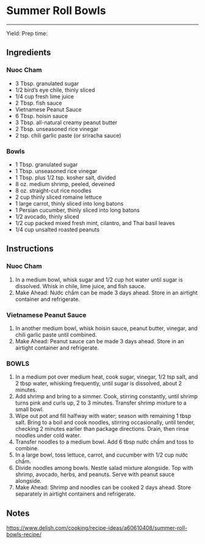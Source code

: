 # Summer Roll Bowls
---
Yield:
Prep time:

## Ingredients
### Nuoc Cham
- 3 Tbsp. granulated sugar
- 1/2 bird’s eye chile, thinly sliced
- 1/4 cup fresh lime juice
- 2 Tbsp. fish sauce
- Vietnamese Peanut Sauce
- 6 Tbsp. hoisin sauce
- 3 Tbsp. all-natural creamy peanut butter
- 2 Tbsp. unseasoned rice vinegar
- 2 tsp. chili garlic paste (or sriracha sauce)

### Bowls
- 1 Tbsp. granulated sugar
- 1 Tbsp. unseasoned rice vinegar
- 1 Tbsp. plus 1/2 tsp. kosher salt, divided
- 8 oz. medium shrimp, peeled, deveined
- 8 oz. straight-cut rice noodles
- 2 cup thinly sliced romaine lettuce
- 1 large carrot, thinly sliced into long batons
- 1 Persian cucumber, thinly sliced into long batons
- 1/2 avocado, thinly sliced
- 1/2 cup packed mixed fresh mint, cilantro, and Thai basil leaves
- 1/4 cup unsalted roasted peanuts

## Instructions
### Nuoc Cham
1. In a medium bowl, whisk sugar and 1/2 cup hot water until sugar is dissolved. Whisk in chile, lime juice, and fish sauce.
2. Make Ahead: Nước chấm can be made 3 days ahead. Store in an airtight container and refrigerate.

### Vietnamese Peanut Sauce
1. In another medium bowl, whisk hoisin sauce, peanut butter, vinegar, and chili garlic paste until combined. 
2. Make Ahead: Peanut sauce can be made 3 days ahead. Store in an airtight container and refrigerate.

### BOWLS
1. In a medium pot over medium heat, cook sugar, vinegar, 1/2 tsp salt, and 2 tbsp water, whisking frequently, until sugar is dissolved, about 2 minutes.
2. Add shrimp and bring to a simmer. Cook, stirring constantly, until shrimp turns pink and curls up, 2 to 3 minutes. Transfer shrimp mixture to a small bowl.
3. Wipe out pot and fill halfway with water; season with remaining 1 tbsp salt. Bring to a boil and cook noodles, stirring occasionally, until tender, checking 2 minutes earlier than package directions. Drain, then rinse noodles under cold water.
4. Transfer noodles to a medium bowl. Add 6 tbsp nước chấm and toss to combine.
5. In a large bowl, toss lettuce, carrot, and cucumber with 1/2 cup nước chấm.
6. Divide noodles among bowls. Nestle salad mixture alongside. Top with shrimp, avocado, herbs, and peanuts. Serve with peanut sauce alongside.
7. Make Ahead: Shrimp and noodles can be cooked 2 days ahead. Store separately in airtight containers and refrigerate.

## Notes

https://www.delish.com/cooking/recipe-ideas/a60610408/summer-roll-bowls-recipe/
